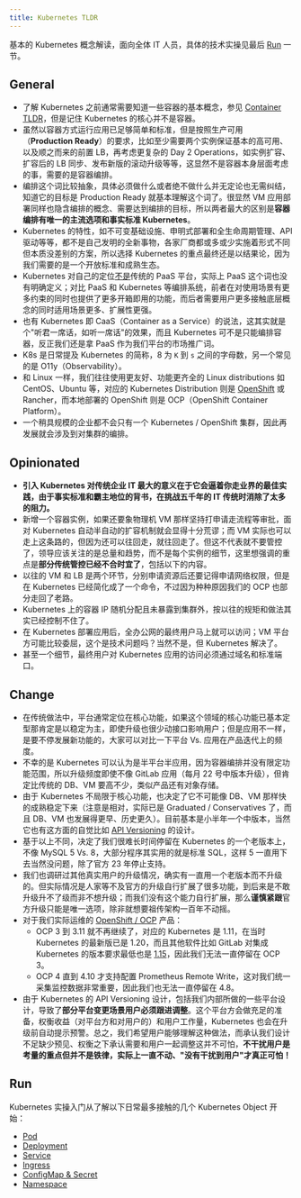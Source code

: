 ```yaml
---
title: Kubernetes TLDR
---
```


基本的 Kubernetes 概念解读，面向全体 IT 人员，具体的技术实操见最后 [Run](#run) 一节。

## General

- 了解 Kubernetes 之前通常需要知道一些容器的基本概念，参见 [Container TLDR](container-tldr.md)，但是记住 Kubernetes 的核心并不是容器。
- 虽然以容器方式运行应用已足够简单和标准，但是按照生产可用（**Production Ready**）的要求，比如至少需要两个实例保证基本的高可用、以及顺之而来的前置 LB，再考虑更复杂的 Day 2 Operations，如实例扩容、扩容后的 LB 同步、发布新版的滚动升级等等，这显然不是容器本身层面考虑的事，需要的是容器编排。
- 编排这个词比较抽象，具体必须做什么或者绝不做什么并无定论也无需纠结，知道它的目标是 Production Ready 就基本理解这个词了。很显然 VM 应用部署同样也隐含编排的概念、需要达到编排的目标，所以两者最大的区别是**容器编排有唯一的主流选项和事实标准 Kubernetes**。
- Kubernetes 的特性，如不可变基础设施、申明式部署和全生命周期管理、API 驱动等等，都不是自己发明的全新事物，各家厂商都或多或少实施着形式不同但本质没差别的方案，所以选择 Kubernetes 的重点最终还是以结果论，因为我们需要的是一个开放标准和成熟生态。
- Kubernetes 对自己的定位[不是](https://v1-32.docs.kubernetes.io/docs/concepts/overview/#what-kubernetes-is-not)传统的 PaaS 平台，实际上 PaaS 这个词也没有明确定义；对比 PaaS 和 Kubernetes 等编排系统，前者在对使用场景有更多约束的同时也提供了更多开箱即用的功能，而后者需要用户更多接触底层概念的同时适用场景更多、扩展性更强。
- 也有 Kubernetes 即 CaaS（Container as a Service）的说法，这其实就是个"听君一席话，如听一席话"的效果，而且 Kubernetes 可不是只能编排容器，反正我们还是拿 PaaS 作为我们平台的市场推广词。
- K8s 是日常提及 Kubernetes 的简称，8 为 `K` 到 `s` 之间的字母数，另一个常见的是 O11y（Observability）。
- 和 Linux 一样，我们往往使用更友好、功能更齐全的 Linux distributions 如 CentOS、Ubuntu 等，对应的 Kubernetes Distribution 则是 [OpenShift](openshift-tldr.md) 或 Rancher，而本地部署的 OpenShift 则是 OCP（OpenShift Container Platform）。
- 一个稍具规模的企业都不会只有一个 Kubernetes / OpenShift 集群，因此再发展就会涉及到对集群的编排。

## Opinionated

- **引入 Kubernetes 对传统企业 IT 最大的意义在于它会逼着你走业界的最佳实践，由于事实标准和霸主地位的背书，在挑战五千年的 IT 传统时消除了太多的阻力。**
- 新增一个容器实例，如果还要象物理机 VM 那样坚持打申请走流程等审批，面对 Kubernetes 自动半自动的扩容机制就会显得十分荒谬；而 VM 实际也可以走上这条路的，但因为还可以往回走，就往回走了。但这不代表就不要管控了，领导应该关注的是总量和趋势，而不是每个实例的细节，这里想强调的重点是**部分传统管控已经不合时宜了**，包括以下的内容。
- 以往的 VM 和 LB 是两个环节，分别申请资源后还要记得申请网络权限，但是在 Kubernetes 已经简化成了一个命令，不过因为种种原因我们的 OCP 也部分走回了老路。
- Kubernetes 上的容器 IP 随机分配且未暴露到集群外，按以往的规矩和做法其实已经控制不住了。
- 在 Kubernetes 部署应用后，全办公网的最终用户马上就可以访问；VM 平台方可能比较委屈，这个是技术问题吗？当然不是，但 Kubernetes 解决了。
- 甚至一个细节，最终用户对 Kubernetes 应用的访问必须通过域名和标准端口。

## Change

- 在传统做法中，平台通常定位在核心功能，如果这个领域的核心功能已基本定型那肯定是以稳定为主，即使升级也很少动接口影响用户；但是应用不一样，是要不停发展新功能的，大家可以对比一下平台 Vs. 应用在产品迭代上的频度。
- 不幸的是 Kubernetes 可以认为是半平台半应用，因为容器编排并没有限定功能范围，所以升级频度即使不像 GitLab 应用（每月 22 号中版本升级），但肯定比传统的 DB、VM 要高不少，类似产品还有对象存储。
- 由于 Kubernetes 不局限于核心功能，也决定了它不可能像 DB、VM 那样快的成熟稳定下来（注意是相对，实际已是 Graduated / Conservatives 了，而且 DB、VM 也发展得更早、历史更久）。目前基本是小半年一个中版本，当然它也有这方面的自觉比如 [API Versioning](https://v1-20.docs.kubernetes.io/docs/reference/using-api/#api-versioning) 的设计。
- 基于以上不同，决定了我们很难长时间停留在 Kubernetes 的一个老版本上，不像 MySQL 5 Vs. 8，大部分程序其实用的就是标准 SQL，这样 5 一直用下去当然没问题，除了官方 23 年停止支持。
- 我们也调研过其他真实用户的升级情况，确实有一直用一个老版本而不升级的。但实际情况是人家等不及官方的升级自行扩展了很多功能，到后来是不敢升级升不了级而非不想升级；而我们没有这个能力自行扩展，那么**谨慎紧跟**官方升级只能是唯一选项，除非就想要祖传架构一百年不动摇。
- 对于我们实际运维的 [OpenShift / OCP](openshift-tldr.md) 产品：
  - OCP 3 到 3.11 就不再继续了，对应的 Kubernetes 是 1.11，在当时 Kubernetes 的最新版已是 1.20，而且其他软件比如 GitLab 对集成 Kubernetes 的版本要求最低也是 [1.15](https://docs.gitlab.com/13.10/ee/user/project/clusters/index.html#supported-cluster-versions)，因此我们无法一直停留在 OCP 3。
  - OCP 4 直到 4.10 才支持配置 Prometheus Remote Write，这对我们统一采集监控数据非常重要，因此我们也无法一直停留在 4.8。
- 由于 Kubernetes 的 API Versioning 设计，包括我们内部所做的一些平台设计，导致了**部分平台变更场景用户必须跟进调整**。这个平台方会做充足的准备，权衡收益（对平台方和对用户的）和用户工作量，Kubernetes 也会在升级前自动提示预警。总之，我们希望用户能够理解这种做法，而承认我们设计不足缺少预见、权衡之下承认需要和用户一起调整这并不可怕，**不干扰用户是考量的重点但并不是铁律，实际上一直不动、"没有干扰到用户"才真正可怕！**
 
## Run

Kubernetes 实操入门从了解以下日常最多接触的几个 Kubernetes Object 开始：

- [Pod](k8s-pod-tldr.md)
- [Deployment](k8s-deployment-tldr.md)
- [Service](k8s-service-tldr.md)
- [Ingress](k8s-ingress-tldr.md)
- [ConfigMap & Secret](k8s-configmap-tldr.md)
- [Namespace](k8s-namespace-tldr.md)

